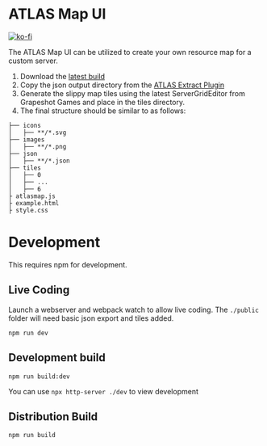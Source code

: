 # ATLAS Map UI
[![ko-fi](https://ko-fi.com/img/githubbutton_sm.svg)](https://ko-fi.com/O5O33VK5S)

The ATLAS Map UI can be utilized to create your own resource map for a custom server.

1. Download the [latest build](https://github.com/antihax/atlasmap-js/releases/latest/download/dist.tar.gz)
2. Copy the json output directory from the [ATLAS Extract Plugin](https://github.com/antihax/ATLAS-Extract-Plugin)
3. Generate the slippy map tiles using the latest ServerGridEditor from Grapeshot Games and place in the tiles directory.
4. The final structure should be similar to as follows:
```
├── icons
│   ├── **/*.svg
├── images
│   ├── **/*.png
├── json
│   ├── **/*.json
├── tiles
│   ├── 0
│   ├── ...
│   ├── 6
├ atlasmap.js
├ example.html
├ style.css
```

# Development
This requires npm for development.

## Live Coding
Launch a webserver and webpack watch to allow live coding.
The `./public` folder will need basic json export and tiles added.
```
npm run dev
```


## Development build
```
npm run build:dev
```

You can use `npx http-server ./dev` to view development 

## Distribution Build
```
npm run build
```